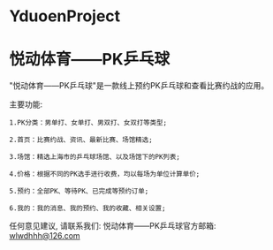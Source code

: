 # YduoenProject
# 悦动体育——PK乒乓球

  "悦动体育——PK乒乓球"是一款线上预约PK乒乓球和查看比赛约战的应用。

  主要功能:   
  
    1.PK分类：男单打、女单打、男双打、女双打等类型;
    
    2.首页：比赛约战、资讯、最新比赛、场馆精选;
    
    3.场馆：精选上海市的乒乓球场馆、以及场馆下的PK列表;

    4.价格：根据不同的PK选手进行收费，均以每场为单位计算单价;
    
    5.预约：全部PK、等待PK、已完成等预约订单;
    
    6.我的：我的消息、我的预约、我的收藏、相关设置;

   任何意见建议, 请联系我们: 
   悦动体育——PK乒乓球官方邮箱: wlwdhhh@126.com
